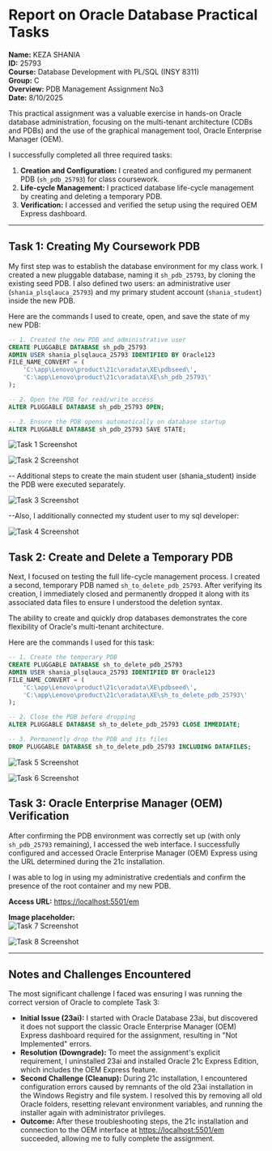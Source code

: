 # Report on Oracle Database Practical Tasks

**Name:** KEZA SHANIA  
**ID:** 25793  
**Course:** Database Development with PL/SQL (INSY 8311)  
**Group:** C  
**Overview:** PDB Management Assignment No3  
**Date:** 8/10/2025

This practical assignment was a valuable exercise in hands-on Oracle database administration, focusing on the multi-tenant architecture (CDBs and PDBs) and the use of the graphical management tool, Oracle Enterprise Manager (OEM).  

I successfully completed all three required tasks:

1. **Creation and Configuration:** I created and configured my permanent PDB (`sh_pdb_25793`) for class coursework.  
2. **Life-cycle Management:** I practiced database life-cycle management by creating and deleting a temporary PDB.  
3. **Verification:** I accessed and verified the setup using the required OEM Express dashboard.  

---

## Task 1: Creating My Coursework PDB

My first step was to establish the database environment for my class work. I created a new pluggable database, naming it `sh_pdb_25793`, by cloning the existing seed PDB. I also defined two users: an administrative user (`shania_plsqlauca_25793`) and my primary student account (`shania_student`) inside the new PDB.  

Here are the commands I used to create, open, and save the state of my new PDB:

```sql
-- 1. Created the new PDB and administrative user
CREATE PLUGGABLE DATABASE sh_pdb_25793 
ADMIN USER shania_plsqlauca_25793 IDENTIFIED BY Oracle123 
FILE_NAME_CONVERT = (
    'C:\app\Lenovo\product\21c\oradata\XE\pdbseed\', 
    'C:\app\Lenovo\product\21c\oradata\XE\sh_pdb_25793\'
);

-- 2. Open the PDB for read/write access
ALTER PLUGGABLE DATABASE sh_pdb_25793 OPEN;

-- 3. Ensure the PDB opens automatically on database startup
ALTER PLUGGABLE DATABASE sh_pdb_25793 SAVE STATE;

```
![Task 1 Screenshot](screenshots/sqldeveloper_connection.png)

![Task 2 Screenshot](screenshots/pdb_creation.png.png)

-- Additional steps to create the main student user (shania_student) inside the PDB were executed separately.

![Task 3 Screenshot](screenshots/user_creation_in_pdb.png)

--Also, I additionally connected my student user to my sql developer:

![Task 4 Screenshot](screenshots/sqldev_conn_user.png)

## Task 2: Create and Delete a Temporary PDB

Next, I focused on testing the full life-cycle management process. I created a second, temporary PDB named `sh_to_delete_pdb_25793`. After verifying its creation, I immediately closed and permanently dropped it along with its associated data files to ensure I understood the deletion syntax.  

The ability to create and quickly drop databases demonstrates the core flexibility of Oracle's multi-tenant architecture.  

Here are the commands I used for this task:

```sql
-- 1. Create the temporary PDB
CREATE PLUGGABLE DATABASE sh_to_delete_pdb_25793 
ADMIN USER shania_plsqlauca_25793 IDENTIFIED BY Oracle123 
FILE_NAME_CONVERT = (
    'C:\app\Lenovo\product\21c\oradata\XE\pdbseed\', 
    'C:\app\Lenovo\product\21c\oradata\XE\sh_to_delete_pdb_25793\'
);

-- 2. Close the PDB before dropping
ALTER PLUGGABLE DATABASE sh_to_delete_pdb_25793 CLOSE IMMEDIATE;

-- 3. Permanently drop the PDB and its files
DROP PLUGGABLE DATABASE sh_to_delete_pdb_25793 INCLUDING DATAFILES;
```
![Task 5 Screenshot](screenshots/pdb_deletion.png)

![Task 6 Screenshot](screenshots/pdb_deletion2.png)

## Task 3: Oracle Enterprise Manager (OEM) Verification

After confirming the PDB environment was correctly set up (with only `sh_pdb_25793` remaining), I accessed the web interface. I successfully configured and accessed Oracle Enterprise Manager (OEM) Express using the URL determined during the 21c installation.  

I was able to log in using my administrative credentials and confirm the presence of the root container and my new PDB.  

**Access URL:** [https://localhost:5501/em](https://localhost:5501/em)  

**Image placeholder:**  
![Task 7 Screenshot](screenshots/oem_dashboard.png)

![Task 8 Screenshot](screenshots/oem_dashboard2.png)

---

## Notes and Challenges Encountered

The most significant challenge I faced was ensuring I was running the correct version of Oracle to complete Task 3:

- **Initial Issue (23ai):** I started with Oracle Database 23ai, but discovered it does not support the classic Oracle Enterprise Manager (OEM) Express dashboard required for the assignment, resulting in "Not Implemented" errors.  
- **Resolution (Downgrade):** To meet the assignment's explicit requirement, I uninstalled 23ai and installed Oracle 21c Express Edition, which includes the OEM Express feature.  
- **Second Challenge (Cleanup):** During 21c installation, I encountered configuration errors caused by remnants of the old 23ai installation in the Windows Registry and file system. I resolved this by removing all old Oracle folders, resetting relevant environment variables, and running the installer again with administrator privileges.  
- **Outcome:** After these troubleshooting steps, the 21c installation and connection to the OEM interface at [https://localhost:5501/em](https://localhost:5501/em) succeeded, allowing me to fully complete the assignment.
